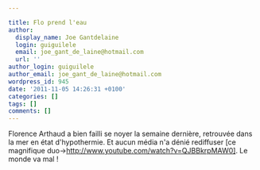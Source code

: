 ```yaml
---

title: Flo prend l'eau
author:
  display_name: Joe Gantdelaine
  login: guiguilele
  email: joe_gant_de_laine@hotmail.com
  url: ''
author_login: guiguilele
author_email: joe_gant_de_laine@hotmail.com
wordpress_id: 945
date: '2011-11-05 14:26:31 +0100'
categories: []
tags: []
comments: []
---
```

Florence Arthaud a bien failli se noyer la semaine dernière, retrouvée dans la mer en état d'hypothermie. Et aucun média n'a dénié rediffuser [ce magnifique duo->http://www.youtube.com/watch?v=QJBBkrpMAW0]. Le monde va mal !
